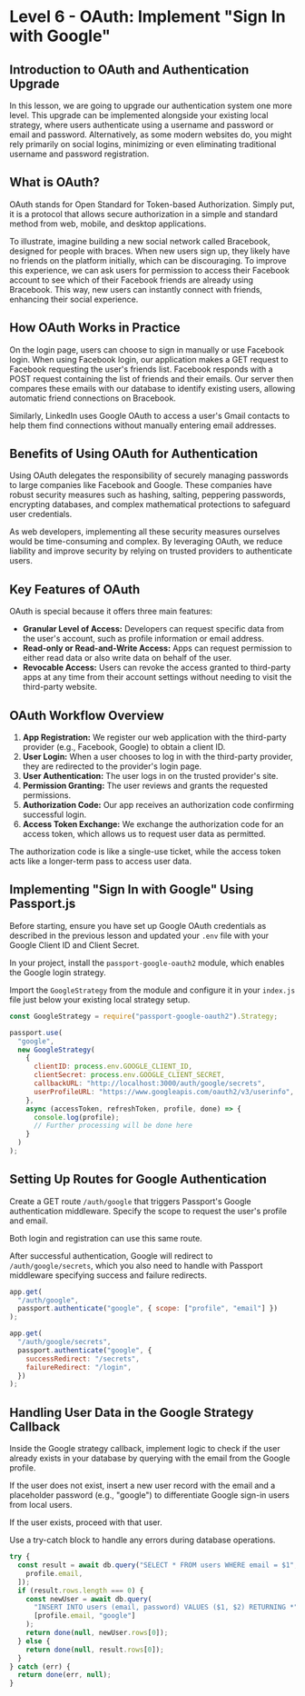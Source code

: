 # Level 6 - OAuth: Implement "Sign In with Google"

## Introduction to OAuth and Authentication Upgrade

In this lesson, we are going to upgrade our authentication system one more level. This upgrade can be implemented alongside your existing local strategy, where users authenticate using a username and password or email and password. Alternatively, as some modern websites do, you might rely primarily on social logins, minimizing or even eliminating traditional username and password registration.

## What is OAuth?

OAuth stands for Open Standard for Token-based Authorization. Simply put, it is a protocol that allows secure authorization in a simple and standard method from web, mobile, and desktop applications.

To illustrate, imagine building a new social network called Bracebook, designed for people with braces. When new users sign up, they likely have no friends on the platform initially, which can be discouraging. To improve this experience, we can ask users for permission to access their Facebook account to see which of their Facebook friends are already using Bracebook. This way, new users can instantly connect with friends, enhancing their social experience.

## How OAuth Works in Practice

On the login page, users can choose to sign in manually or use Facebook login. When using Facebook login, our application makes a GET request to Facebook requesting the user's friends list. Facebook responds with a POST request containing the list of friends and their emails. Our server then compares these emails with our database to identify existing users, allowing automatic friend connections on Bracebook.

Similarly, LinkedIn uses Google OAuth to access a user's Gmail contacts to help them find connections without manually entering email addresses.

## Benefits of Using OAuth for Authentication

Using OAuth delegates the responsibility of securely managing passwords to large companies like Facebook and Google. These companies have robust security measures such as hashing, salting, peppering passwords, encrypting databases, and complex mathematical protections to safeguard user credentials.

As web developers, implementing all these security measures ourselves would be time-consuming and complex. By leveraging OAuth, we reduce liability and improve security by relying on trusted providers to authenticate users.

## Key Features of OAuth

OAuth is special because it offers three main features:

- **Granular Level of Access:** Developers can request specific data from the user's account, such as profile information or email address.
- **Read-only or Read-and-Write Access:** Apps can request permission to either read data or also write data on behalf of the user.
- **Revocable Access:** Users can revoke the access granted to third-party apps at any time from their account settings without needing to visit the third-party website.

## OAuth Workflow Overview

1. **App Registration:** We register our web application with the third-party provider (e.g., Facebook, Google) to obtain a client ID.
2. **User Login:** When a user chooses to log in with the third-party provider, they are redirected to the provider's login page.
3. **User Authentication:** The user logs in on the trusted provider's site.
4. **Permission Granting:** The user reviews and grants the requested permissions.
5. **Authorization Code:** Our app receives an authorization code confirming successful login.
6. **Access Token Exchange:** We exchange the authorization code for an access token, which allows us to request user data as permitted.

The authorization code is like a single-use ticket, while the access token acts like a longer-term pass to access user data.

## Implementing "Sign In with Google" Using Passport.js

Before starting, ensure you have set up Google OAuth credentials as described in the previous lesson and updated your `.env` file with your Google Client ID and Client Secret.

In your project, install the `passport-google-oauth2` module, which enables the Google login strategy.

Import the `GoogleStrategy` from the module and configure it in your `index.js` file just below your existing local strategy setup.

```js
const GoogleStrategy = require("passport-google-oauth2").Strategy;
```

```js
passport.use(
  "google",
  new GoogleStrategy(
    {
      clientID: process.env.GOOGLE_CLIENT_ID,
      clientSecret: process.env.GOOGLE_CLIENT_SECRET,
      callbackURL: "http://localhost:3000/auth/google/secrets",
      userProfileURL: "https://www.googleapis.com/oauth2/v3/userinfo",
    },
    async (accessToken, refreshToken, profile, done) => {
      console.log(profile);
      // Further processing will be done here
    }
  )
);
```

## Setting Up Routes for Google Authentication

Create a GET route `/auth/google` that triggers Passport's Google authentication middleware. Specify the scope to request the user's profile and email.

Both login and registration can use this same route.

After successful authentication, Google will redirect to `/auth/google/secrets`, which you also need to handle with Passport middleware specifying success and failure redirects.

```js
app.get(
  "/auth/google",
  passport.authenticate("google", { scope: ["profile", "email"] })
);
```

```js
app.get(
  "/auth/google/secrets",
  passport.authenticate("google", {
    successRedirect: "/secrets",
    failureRedirect: "/login",
  })
);
```

## Handling User Data in the Google Strategy Callback

Inside the Google strategy callback, implement logic to check if the user already exists in your database by querying with the email from the Google profile.

If the user does not exist, insert a new user record with the email and a placeholder password (e.g., "google") to differentiate Google sign-in users from local users.

If the user exists, proceed with that user.

Use a try-catch block to handle any errors during database operations.

```js
try {
  const result = await db.query("SELECT * FROM users WHERE email = $1", [
    profile.email,
  ]);
  if (result.rows.length === 0) {
    const newUser = await db.query(
      "INSERT INTO users (email, password) VALUES ($1, $2) RETURNING *",
      [profile.email, "google"]
    );
    return done(null, newUser.rows[0]);
  } else {
    return done(null, result.rows[0]);
  }
} catch (err) {
  return done(err, null);
}
```
